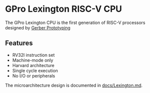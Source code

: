 # GPro Lexington RISC-V CPU

The GPro Lexington CPU is the first generation of RISC-V processors designed by [Gerber Prototyping](https://g-proto.com)

## Features

- RV32I instruction set
- Machine-mode only
- Harvard architecture
- Single cycle execution
- No I/O or peripherals

The microarchitecture design is documented in [docs/Lexington.md](./docs/Lexington.md).
